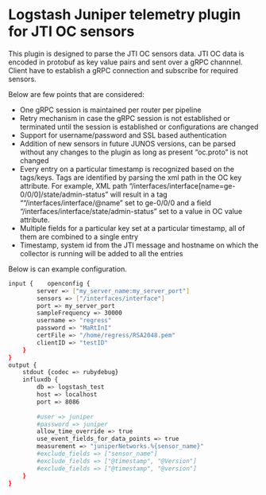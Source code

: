 # Logstash Juniper telemetry plugin for JTI OC sensors

This plugin is designed to parse the JTI OC sensors data.
JTI OC data is encoded in protobuf as key value pairs and sent over a gRPC channnel. Client have to establish a gRPC connection and subscribe for required sensors.

Below are few points that are considered:

* One gRPC session is maintained per router per pipeline
* Retry mechanism in case the gRPC session is not established or terminated until the session is established or configurations are changed
* Support for username/password and SSL based authentication
* Addition of new sensors in future JUNOS versions, can be parsed without any changes to the plugin as long as present “oc.proto” is not changed
* Every entry on a particular timestamp is recognized based on the tags/keys. Tags are identified by parsing the xml path in the OC key attribute. For example, XML path “/interfaces/interface[name=ge-0/0/0]/state/admin-status” will result in a tag ““/interfaces/interface/@name” set to ge-0/0/0 and a field “/interfaces/interface/state/admin-status” set to a value in OC value attribute.
* Multiple fields for a particular key set at a particular timestamp, all of them are combined to a single entry
* Timestamp, system id from the JTI message and hostname on which the collector is running will be added to all the entries


Below is can example configuration.

```sh
input {    openconfig {
        server => ["my_server_name:my_server_port"]
        sensors => ["/interfaces/interface"]
        port => my_server_port
        sampleFrequency => 30000
        username => "regress"
        password => "MaRtInI"
        certFile => "/home/regress/RSA2048.pem"
        clientID => "testID"
    }
}
output {
    stdout {codec => rubydebug}
    influxdb {
        db => logstash_test
        host => localhost
        port => 8086
 
        #user => juniper
        #password => juniper
        allow_time_override => true
        use_event_fields_for_data_points => true
        measurement => "juniperNetworks.%{sensor_name}"
        #exclude_fields => ["sensor_name"]
        #exclude_fields => ["@timestamp", "@Version"]
        #exclude_fields => ["@timestamp", "@version"]
    }
}
```

